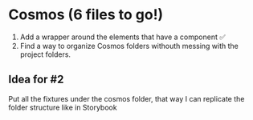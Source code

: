 # Cosmos (6 files to go!)

1. Add a <BrowserRouter> wrapper around the elements that have a <Link> component ✅
2. Find a way to organize Cosmos folders withouth messing with the project folders.

## Idea for #2

Put all the fixtures under the cosmos folder, that way I can replicate the folder structure like in Storybook
